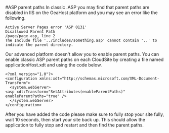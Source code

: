 #ASP parent paths
In classic .ASP you may find that parent paths are disabled in IIS on the GeaHost platform and you may see an error like the following.

    Active Server Pages error 'ASP 0131'
    Disallowed Parent Path
    /page/page.asp, line 2
    The Include file '../includes/something.asp' cannot contain '..' to indicate the parent directory.

Our advanced platform doesn't allow you to enable parent paths. You can enable classic ASP parent paths on each CloudSite by creating a file named applicationHost.xdt and using the code below. 
    
    <?xml version="1.0"?>
    <configuration xmlns:xdt="http://schemas.microsoft.com/XML-Document-Transform">
      <system.webServer>
    <asp xdt:Transform="SetAttributes(enableParentPaths)" enableParentPaths="true" />
      </system.webServer>
    </configuration>
After you have added the code please make sure to fully stop your site fully, wait 10 seconds, then start your site back up. This should allow the application to fully stop and restart and then find the parent paths.
